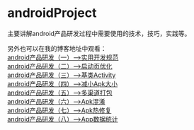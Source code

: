 # androidProject

主要讲解android产品研发过程中需要使用的技术，技巧，实践等。

另外也可以在我的博客地址中观看：
<br><a href="http://blog.csdn.net/qq_23547831/article/details/51534013">android产品研发（一）-->实用开发规范</a>
<br><a href="http://blog.csdn.net/qq_23547831/article/details/51541277">android产品研发（二）-->启动页优化</a>
<br><a href="http://blog.csdn.net/qq_23547831/article/details/51546974">android产品研发（三）-->基类Activity</a>
<br><a href="http://blog.csdn.net/qq_23547831/article/details/51559066">android产品研发（四）-->减小Apk大小</a>
<br><a href="http://blog.csdn.net/qq_23547831/article/details/51569261">android产品研发（五）-->多渠道打包</a>
<br><a href="http://blog.csdn.net/qq_23547831/article/details/51581491">android产品研发（六）-->Apk混淆</a>
<br><a href="http://blog.csdn.net/qq_23547831/article/details/51587927">android产品研发（七）-->Apk热修复</a>
<br><a href="http://blog.csdn.net/qq_23547831/article/details/51598041">android产品研发（八）-->App数据统计</a>
